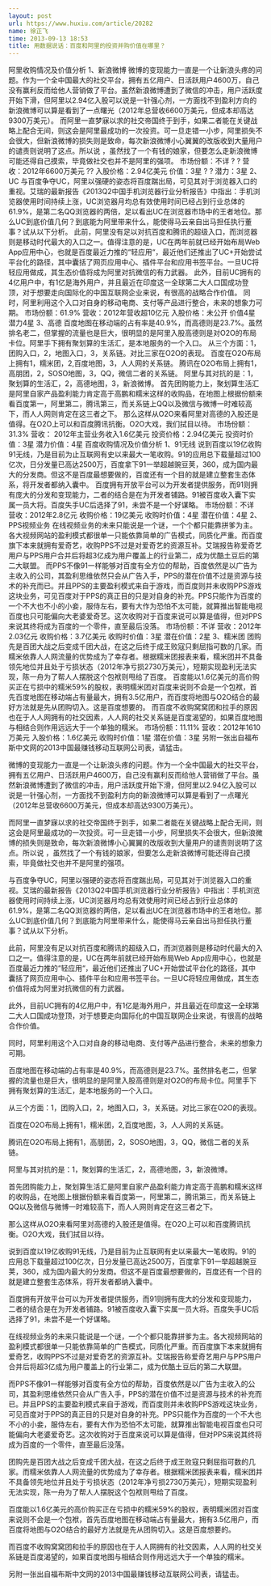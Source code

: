 ```yaml
---
layout: post
url: https://www.huxiu.com/article/20282
name: 徐正飞
time: 2013-09-13 18:53
title: 用数据说话：百度和阿里的投资并购价值在哪里？
---
```

阿里收购情况及价值分析 1、新浪微博 微博的变现能力一直是一个让新浪头疼的问题。作为一个全中国最大的社交平台，拥有五亿用户、日活跃用户4600万，自己没有赢利反而给他人营销做了平台。虽然新浪微博遭到了微信的冲击，用户活跃度开始下滑，但阿里以2.94亿入股可以说是一针强心剂，一方面找不到盈利方向的新浪微博可以算是看到了一点曙光（2012年总营收6600万美元，但成本却高达9300万美元）。 而阿里一直梦寐以求的社交帝国终于到手，如果二者能在关键战略上配合无间，则这会是阿里最成功的一次投资。可一旦走错一小步，阿里损失不会很大，但新浪微博的损失则是致命，每次新浪微博小心翼翼的改版收到大量用户的谴责则说明了这点。所以说 ，虽然找了一个有钱的娘家，但要怎么走新浪微博可能还得自己摸索，毕竟做社交也并不是阿里的强项。 市场份额：不详 ? ? 营收：2012年6600万美元 ?? 入股价格：2.94亿美元 价值：3星 ? ? 潜力：3星 2、UC 与百度争夺UC，阿里以强硬的姿态将百度踹出局，可见其对于浏览器入口的重视。艾瑞的最新报告《2013Q2中国手机浏览器行业分析报告》中指出：手机浏览器使用时间持续上涨，UC浏览器月均总有效使用时间已经占到行业总体的61.9%，是第二名QQ浏览器的两倍，足以看出UC在浏览器市场中的王者地位。那么UC到底价值几何？到底能为阿里带来什么，能使得马云亲自出马担任执行董事？试从以下分析。 此前，阿里没有足以对抗百度和腾讯的超级入口，而浏览器则是移动时代最大的入口之一。值得注意的是，UC在两年前就已经开始布局Web App应用中心，也就是百度最近力推的“轻应用“，最近他们还推出了UC+开始尝试平台化的路径，其中囊括了网页应用中心、插件平台和应用书签平台。一旦UC将轻应用做成，其生态价值将成为阿里对抗微信的有力武器。 此外，目前UC拥有的4亿用户中，有1亿是海外用户，并且最近在印度这一全球第二大人口国成功登顶，对于想要走向国际化的中国互联网企业来说，有很高的战略合作价值。 同时，阿里利用这个入口对自身的移动电商、支付等产品进行整合，未来的想象力可期。 市场份额：61.9% 营收：2012年营收超10亿元 入股价格：未公开 价值4星 潜力4星 3、高德 百度地图在移动端的占有率是40.9%，而高德则是23.7%。虽然排名老二，但掌握的流量也是巨大，很明显的是阿里入股高德则是对O2O的布局卡位。阿里手下拥有聚划算的生活汇，是本地服务的一个入口。 从三个方面：1，团购入口，2，地图入口，3，关系链。对比三家在O2O的表现。 百度在O2O布局上拥有1，糯米团，2,百度地图，3，人人网的关系链。 腾讯在O2O布局上拥有1，高朋团，2，SOSO地图，3，QQ，微信二者的关系链。 阿里与其对抗的是：1，聚划算的生活汇，2，高德地图，3，新浪微博。 首先团购能力上，聚划算生活汇是阿里自家产品盈利能力肯定高于高鹏和糯米这样的收购品，在地图上根据份额来看百度第一，阿里第二，腾讯第三，而关系链上QQ以及微信与微博一时难较高下，而人人网则肯定在这三者之下。 那么这样从O2O来看阿里对高德的入股还是值得。在O2O上可以和百度腾讯抗衡。O2O大戏，我们拭目以待。 市场份额：31.3% 营收： 2012年主营业务收入1.6亿美元 投资价格：2.94亿美元 投资时价值：3星 潜力价值：4星 百度收购情况及价值分析 1、91无线 说到百度以19亿收购91无线，乃是目前为止互联网有史以来最大一笔收购。91的应用总下载量超过100亿次，日分发量已高达2500万，百度拿下91一举超越豌豆荚，360，成为国内最大的分发商。但这不是百度最想要做的，百度还有一个目的就是建立整套生态体系，将开发者都纳入囊中。 百度拥有开放平台可以为开发者提供服务，而91则拥有庞大的分发和变现能力，二者的结合是在为开发者铺路。91被百度收入囊下实属一员大将。百度失手UC后选择了91，未尝不是一个好谋略。 市场份额：不详 营收：2012年2.8亿元 收购价格：19亿美元 收购时价值：4星 潜在价值：4星 2、PPS视频业务 在线视频业务的未来只能说是一个谜，一个个都只能靠拼爹为主。各大视频网站的盈利模式都很单一只能依靠简单的广告模式，同质化严重。而百度旗下本来就拥有爱奇艺，收购PPS不过是对爱奇艺的资源互补。艾瑞报告称爱奇艺用户与PPS用户合并后将超3亿成为用户覆盖上的行业第二，成为优酷土豆后的第二大联盟。 而PPS不像91一样能够对百度有全方位的帮助，百度依然是以广告为主收入的公司，其盈利思维依然只会从广告入手，PPS的潜在价值不过是资源与技术的补充而已。并且PPS的主要盈利模式来自于游戏，而百度则并未收购PPS游戏这块业务，可见百度对于PPS的真正目的只是对自身的补充。PPS只能作为百度的一个不大也不小的小妾，服侍左右，要有大作为恐怕不太可能，就算推出智能电视百度也只可能偏向大老婆爱奇艺。这次收购对于百度来说可以算是值得，但对PPS来说其终将成为百度的一个零件，直至最后没落。 市场份额：不详 营收：2012年2.03亿元 收购价格：3.7亿美元 收购时价值：3星 潜在价值：2星 3、糯米团 团购先是百团大战之后变成千团大战，在这之后终于成王败寇只剩屈指可数的几家。而糯米依靠人人网流量的优势成为了幸存者。根据糯米团报表来看，糯米团并不具备领先地位并且处于亏损状态（2012年净亏损2730万美元），短期实现盈利无法实现，陈一舟为了帮人人摆脱这个包袱则甩给了百度。 百度能以1.6亿美元的高价购买正在亏损中的糯米59%的股权，表明糯米团对百度来说则不会是一个包袱，首先百度地图在移动端占有量最大，拥有3.5亿用户，而百度将地图与O2O结合的最好方法就是先从团购切入。这是百度想要的。 而百度不收购窝窝团和拉手的原因也在于人人网拥有的社交因素，人人网的社交关系链是百度渴望的，如果百度地图与相结合则作用远远大于一个单独的糯米。 市场份额：11.11% 营收：2012年1610万美元 入股价格：1.6亿美元 收购时价值：1星 潜在价值：3星 另附一张出自福布斯中文网的2013中国最赚钱移动互联网公司表，请猛击。

微博的变现能力一直是一个让新浪头疼的问题。作为一个全中国最大的社交平台，拥有五亿用户、日活跃用户4600万，自己没有赢利反而给他人营销做了平台。虽然新浪微博遭到了微信的冲击，用户活跃度开始下滑，但阿里以2.94亿入股可以说是一针强心剂，一方面找不到盈利方向的新浪微博可以算是看到了一点曙光（2012年总营收6600万美元，但成本却高达9300万美元）。

而阿里一直梦寐以求的社交帝国终于到手，如果二者能在关键战略上配合无间，则这会是阿里最成功的一次投资。可一旦走错一小步，阿里损失不会很大，但新浪微博的损失则是致命，每次新浪微博小心翼翼的改版收到大量用户的谴责则说明了这点。所以说 ，虽然找了一个有钱的娘家，但要怎么走新浪微博可能还得自己摸索，毕竟做社交也并不是阿里的强项。

与百度争夺UC，阿里以强硬的姿态将百度踹出局，可见其对于浏览器入口的重视。艾瑞的最新报告《2013Q2中国手机浏览器行业分析报告》中指出：手机浏览器使用时间持续上涨，UC浏览器月均总有效使用时间已经占到行业总体的61.9%，是第二名QQ浏览器的两倍，足以看出UC在浏览器市场中的王者地位。那么UC到底价值几何？到底能为阿里带来什么，能使得马云亲自出马担任执行董事？试从以下分析。

此前，阿里没有足以对抗百度和腾讯的超级入口，而浏览器则是移动时代最大的入口之一。值得注意的是，UC在两年前就已经开始布局Web App应用中心，也就是百度最近力推的“轻应用“，最近他们还推出了UC+开始尝试平台化的路径，其中囊括了网页应用中心、插件平台和应用书签平台。一旦UC将轻应用做成，其生态价值将成为阿里对抗微信的有力武器。

此外，目前UC拥有的4亿用户中，有1亿是海外用户，并且最近在印度这一全球第二大人口国成功登顶，对于想要走向国际化的中国互联网企业来说，有很高的战略合作价值。

同时，阿里利用这个入口对自身的移动电商、支付等产品进行整合，未来的想象力可期。

百度地图在移动端的占有率是40.9%，而高德则是23.7%。虽然排名老二，但掌握的流量也是巨大，很明显的是阿里入股高德则是对O2O的布局卡位。阿里手下拥有聚划算的生活汇，是本地服务的一个入口。

从三个方面：1，团购入口，2，地图入口，3，关系链。对比三家在O2O的表现。

百度在O2O布局上拥有1，糯米团，2,百度地图，3，人人网的关系链。

腾讯在O2O布局上拥有1，高朋团，2，SOSO地图，3，QQ，微信二者的关系链。

阿里与其对抗的是：1，聚划算的生活汇，2，高德地图，3，新浪微博。

首先团购能力上，聚划算生活汇是阿里自家产品盈利能力肯定高于高鹏和糯米这样的收购品，在地图上根据份额来看百度第一，阿里第二，腾讯第三，而关系链上QQ以及微信与微博一时难较高下，而人人网则肯定在这三者之下。

那么这样从O2O来看阿里对高德的入股还是值得。在O2O上可以和百度腾讯抗衡。O2O大戏，我们拭目以待。

说到百度以19亿收购91无线，乃是目前为止互联网有史以来最大一笔收购。91的应用总下载量超过100亿次，日分发量已高达2500万，百度拿下91一举超越豌豆荚，360，成为国内最大的分发商。但这不是百度最想要做的，百度还有一个目的就是建立整套生态体系，将开发者都纳入囊中。

百度拥有开放平台可以为开发者提供服务，而91则拥有庞大的分发和变现能力，二者的结合是在为开发者铺路。91被百度收入囊下实属一员大将。百度失手UC后选择了91，未尝不是一个好谋略。

在线视频业务的未来只能说是一个谜，一个个都只能靠拼爹为主。各大视频网站的盈利模式都很单一只能依靠简单的广告模式，同质化严重。而百度旗下本来就拥有爱奇艺，收购PPS不过是对爱奇艺的资源互补。艾瑞报告称爱奇艺用户与PPS用户合并后将超3亿成为用户覆盖上的行业第二，成为优酷土豆后的第二大联盟。

而PPS不像91一样能够对百度有全方位的帮助，百度依然是以广告为主收入的公司，其盈利思维依然只会从广告入手，PPS的潜在价值不过是资源与技术的补充而已。并且PPS的主要盈利模式来自于游戏，而百度则并未收购PPS游戏这块业务，可见百度对于PPS的真正目的只是对自身的补充。PPS只能作为百度的一个不大也不小的小妾，服侍左右，要有大作为恐怕不太可能，就算推出智能电视百度也只可能偏向大老婆爱奇艺。这次收购对于百度来说可以算是值得，但对PPS来说其终将成为百度的一个零件，直至最后没落。

团购先是百团大战之后变成千团大战，在这之后终于成王败寇只剩屈指可数的几家。而糯米依靠人人网流量的优势成为了幸存者。根据糯米团报表来看，糯米团并不具备领先地位并且处于亏损状态（2012年净亏损2730万美元），短期实现盈利无法实现，陈一舟为了帮人人摆脱这个包袱则甩给了百度。

百度能以1.6亿美元的高价购买正在亏损中的糯米59%的股权，表明糯米团对百度来说则不会是一个包袱，首先百度地图在移动端占有量最大，拥有3.5亿用户，而百度将地图与O2O结合的最好方法就是先从团购切入。这是百度想要的。

而百度不收购窝窝团和拉手的原因也在于人人网拥有的社交因素，人人网的社交关系链是百度渴望的，如果百度地图与相结合则作用远远大于一个单独的糯米。

另附一张出自福布斯中文网的2013中国最赚钱移动互联网公司表，请猛击。

